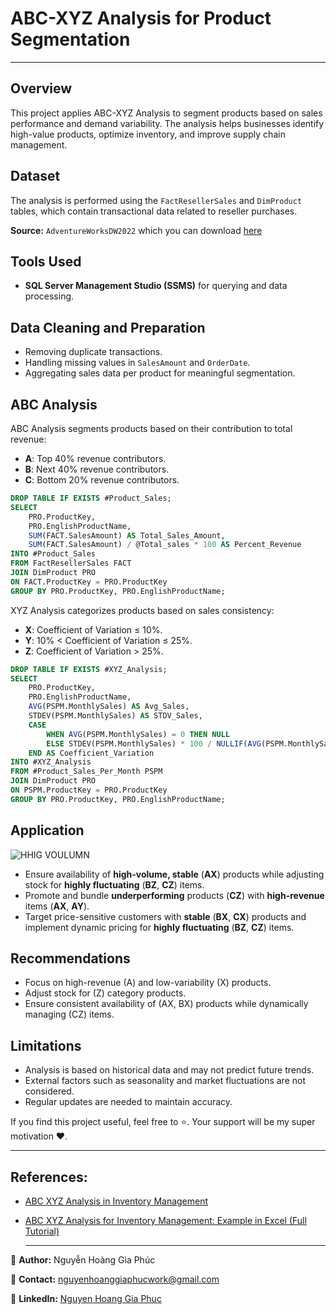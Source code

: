 # ABC-XYZ Analysis for Product Segmentation

---

## Overview

This project applies ABC-XYZ Analysis to segment products based on sales performance and demand variability. The analysis helps businesses identify high-value products, optimize inventory, and improve supply chain management.

## Dataset

The analysis is performed using the `FactResellerSales` and `DimProduct` tables, which contain transactional data related to reseller purchases.

**Source:** `AdventureWorksDW2022` which you can download [here](https://learn.microsoft.com/en-us/sql/samples/adventureworks-install-configure?view=sql-server-ver16&tabs=ssms)

## Tools Used

- **SQL Server Management Studio (SSMS)** for querying and data processing.

## Data Cleaning and Preparation

- Removing duplicate transactions.
- Handling missing values in `SalesAmount` and `OrderDate`.
- Aggregating sales data per product for meaningful segmentation.

## ABC Analysis
ABC Analysis segments products based on their contribution to total revenue:

- **A**: Top 40% revenue contributors.
- **B**: Next 40% revenue contributors.
- **C**: Bottom 20% revenue contributors.

```sql
DROP TABLE IF EXISTS #Product_Sales;
SELECT 
    PRO.ProductKey,
    PRO.EnglishProductName,
    SUM(FACT.SalesAmount) AS Total_Sales_Amount,
    SUM(FACT.SalesAmount) / @Total_sales * 100 AS Percent_Revenue 
INTO #Product_Sales
FROM FactResellerSales FACT
JOIN DimProduct PRO 
ON FACT.ProductKey = PRO.ProductKey
GROUP BY PRO.ProductKey, PRO.EnglishProductName;
```

XYZ Analysis categorizes products based on sales consistency:

- **X**: Coefficient of Variation ≤ 10%.
- **Y**: 10% < Coefficient of Variation ≤ 25%.
- **Z**: Coefficient of Variation > 25%.

```sql
DROP TABLE IF EXISTS #XYZ_Analysis;
SELECT 
    PRO.ProductKey,
    PRO.EnglishProductName,
    AVG(PSPM.MonthlySales) AS Avg_Sales,
    STDEV(PSPM.MonthlySales) AS STDV_Sales,  
    CASE 
        WHEN AVG(PSPM.MonthlySales) = 0 THEN NULL 
        ELSE STDEV(PSPM.MonthlySales) * 100 / NULLIF(AVG(PSPM.MonthlySales), 0) 
    END AS Coefficient_Variation 
INTO #XYZ_Analysis
FROM #Product_Sales_Per_Month PSPM
JOIN DimProduct PRO 
ON PSPM.ProductKey = PRO.ProductKey
GROUP BY PRO.ProductKey, PRO.EnglishProductName;
```

## Application

![HHIG VOULUMN](https://github.com/user-attachments/assets/76424e2a-a17f-42bf-800f-b744253a76f1)

- Ensure availability of **high-volume, stable** (**AX**) products while adjusting stock for **highly fluctuating** (**BZ**, **CZ**) items.
- Promote and bundle **underperforming** products (**CZ**) with **high-revenue** items (**AX**, **AY**).
- Target price-sensitive customers with **stable** (**BX**, **CX**) products and implement dynamic pricing for **highly fluctuating** (**BZ**, **CZ**) items.

## Recommendations
- Focus on high-revenue (A) and low-variability (X) products.
- Adjust stock for (Z) category products.
- Ensure consistent availability of (AX, BX) products while dynamically managing (CZ) items.

## Limitations
- Analysis is based on historical data and may not predict future trends.
- External factors such as seasonality and market fluctuations are not considered.
- Regular updates are needed to maintain accuracy.

If you find this project useful, feel free to ⭐. Your support will be my super motivation ❤️.

---

## References:

- [ABC XYZ Analysis in Inventory Management](https://abcsupplychain.com/abc-xyz-analysis/)
- [ABC XYZ Analysis for Inventory Management: Example in Excel (Full Tutorial)](https://www.youtube.com/watch?v=-GoYI746kEY)

  ---

📌 **Author:** Nguyễn Hoàng Gia Phúc  

📧 **Contact:** nguyenhoanggiaphucwork@gmail.com

🔗 **LinkedIn:** [Nguyen Hoang Gia Phuc](https://www.linkedin.com/in/nguyenhoanggiaphuc)
